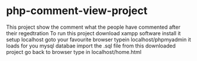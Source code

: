 # php-comment-view-project
This project show the comment what the people have commented after their regedtration
  To run this project 
  download xampp software install it setup localhost
  goto your favourite browser typein localhost/phpmyadmin it loads for you mysql databae
  import the .sql file from this downloaded project
  go back to browser type in localhost/home.html
  
